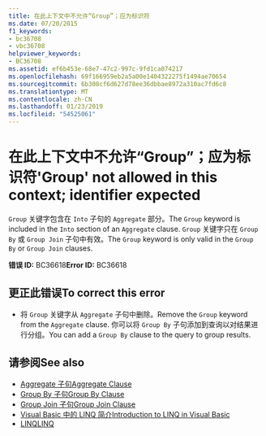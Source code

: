 ```yaml
---
title: 在此上下文中不允许“Group”；应为标识符
ms.date: 07/20/2015
f1_keywords:
- bc36708
- vbc36708
helpviewer_keywords:
- BC36708
ms.assetid: ef6b453e-68e7-47c2-997c-9fd1ca074217
ms.openlocfilehash: 69f166959eb2a5a00e1404322275f1494ae70654
ms.sourcegitcommit: 6b308cf6d627d78ee36dbbae8972a310ac7fd6c8
ms.translationtype: MT
ms.contentlocale: zh-CN
ms.lasthandoff: 01/23/2019
ms.locfileid: "54525061"
---
```

# <a name="group-not-allowed-in-this-context-identifier-expected"></a><span data-ttu-id="49168-102">在此上下文中不允许“Group”；应为标识符</span><span class="sxs-lookup"><span data-stu-id="49168-102">'Group' not allowed in this context; identifier expected</span></span>
<span data-ttu-id="49168-103">`Group` 关键字包含在 `Into` 子句的 `Aggregate` 部分。</span><span class="sxs-lookup"><span data-stu-id="49168-103">The `Group` keyword is included in the `Into` section of an `Aggregate` clause.</span></span> <span data-ttu-id="49168-104">`Group` 关键字只在 `Group By` 或 `Group Join` 子句中有效。</span><span class="sxs-lookup"><span data-stu-id="49168-104">The `Group` keyword is only valid in the `Group By` or `Group Join` clauses.</span></span>  
  
 <span data-ttu-id="49168-105">**错误 ID:** BC36618</span><span class="sxs-lookup"><span data-stu-id="49168-105">**Error ID:** BC36618</span></span>  
  
## <a name="to-correct-this-error"></a><span data-ttu-id="49168-106">更正此错误</span><span class="sxs-lookup"><span data-stu-id="49168-106">To correct this error</span></span>  
  
-   <span data-ttu-id="49168-107">将 `Group` 关键字从 `Aggregate` 子句中删除。</span><span class="sxs-lookup"><span data-stu-id="49168-107">Remove the `Group` keyword from the `Aggregate` clause.</span></span> <span data-ttu-id="49168-108">你可以将 `Group By` 子句添加到查询以对结果进行分组。</span><span class="sxs-lookup"><span data-stu-id="49168-108">You can add a `Group By` clause to the query to group results.</span></span>  
  
## <a name="see-also"></a><span data-ttu-id="49168-109">请参阅</span><span class="sxs-lookup"><span data-stu-id="49168-109">See also</span></span>
- [<span data-ttu-id="49168-110">Aggregate 子句</span><span class="sxs-lookup"><span data-stu-id="49168-110">Aggregate Clause</span></span>](../../visual-basic/language-reference/queries/aggregate-clause.md)
- [<span data-ttu-id="49168-111">Group By 子句</span><span class="sxs-lookup"><span data-stu-id="49168-111">Group By Clause</span></span>](../../visual-basic/language-reference/queries/group-by-clause.md)
- [<span data-ttu-id="49168-112">Group Join 子句</span><span class="sxs-lookup"><span data-stu-id="49168-112">Group Join Clause</span></span>](../../visual-basic/language-reference/queries/group-join-clause.md)
- [<span data-ttu-id="49168-113">Visual Basic 中的 LINQ 简介</span><span class="sxs-lookup"><span data-stu-id="49168-113">Introduction to LINQ in Visual Basic</span></span>](../../visual-basic/programming-guide/language-features/linq/introduction-to-linq.md)
- [<span data-ttu-id="49168-114">LINQ</span><span class="sxs-lookup"><span data-stu-id="49168-114">LINQ</span></span>](../../visual-basic/programming-guide/language-features/linq/index.md)
